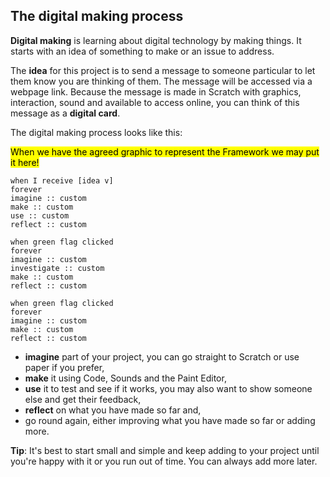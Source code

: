## The digital making process

**Digital making** is learning about digital technology by making things. It starts with an idea of something to make or an issue to address.

The **idea** for this project is to send a message to someone particular to let them know you are thinking of them. The message will be accessed via a webpage link. Because the message is made in Scratch with graphics, interaction, sound and available to access online, you can think of this message as a **digital card**.

The digital making process looks like this: 

<mark>When we have the agreed graphic to represent the Framework we may put it here!</mark>

```blocks3
when I receive [idea v]
forever
imagine :: custom
make :: custom
use :: custom
reflect :: custom
```

```blocks3
when green flag clicked
forever
imagine :: custom
investigate :: custom
make :: custom
reflect :: custom
```
```blocks3
when green flag clicked
forever
imagine :: custom
make :: custom
reflect :: custom
```
+ **imagine** part of your project, you can go straight to Scratch or use paper if you prefer,
+ **make** it using Code, Sounds and the Paint Editor, 
+ **use** it to test and see if it works, you may also want to show someone else and get their feedback,
+ **reflect** on what you have made so far and, 
+ go round again, either improving what you have made so far or adding more.  

**Tip**: It's best to start small and simple and keep adding to your project until you're happy with it or you run out of time. You can always add more later. 
